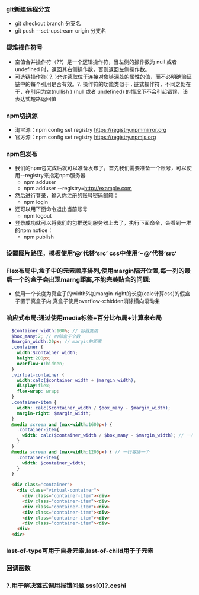 ### git新建远程分支
  + git checkout branch 分支名
  + git push --set-upstream origin 分支名
### 疑难操作符号
  + 空值合并操作符（??）是一个逻辑操作符，当左侧的操作数为 null 或者 undefined 时，返回其右侧操作数，否则返回左侧操作数。
  + 可选链操作符( ?. )允许读取位于连接对象链深处的属性的值，而不必明确验证链中的每个引用是否有效。?. 操作符的功能类似于 . 链式操作符，不同之处在于，在引用为空(nullish ) (null 或者 undefined) 的情况下不会引起错误，该表达式短路返回值
### npm切换源
  + 淘宝源：npm config set registry https://registry.npmmirror.org 
  + 官方源：npm config set registry https://registry.npmjs.org
### npm包发布
  + 我们的npm包完成后就可以准备发布了，首先我们需要准备一个账号，可以使用--registry来指定npm服务器
    - npm adduser
    - npm adduser --registry=http://example.com
  + 然后进行登录，输入你注册的账号密码邮箱：
    - npm login
  + 还可以用下面命令退出当前账号
    - npm logout
  + 登录成功就可以将我们的包推送到服务器上去了，执行下面命令，会看到一堆的npm notice：
    - npm publish
### 设置图片路径，模板使用‘@’代替‘src’ css中使用‘~@’代替‘src’

### Flex布局中,盒子中的元素顺序排列,使用margin隔开位置,每一列的最后一个的盒子会出现marng距离,不能完美贴合的问题:
  + 使用一个长度为真盒子的width外加margin-right的长度(calc计算css)的假盒子置于真盒子内,真盒子使用overflow-x:hidden消除横向滚动条

### 响应式布局:通过使用media标签+百分比布局+计算来布局
  ```scss
    $container_width:100%; // 容器宽度
    $box_many:2; // 内部盒子个数
    $margin_width:20px; // margin的距离
    .container {
      width:$container_width;
      height:200px;
      overflow-x:hidden;
    }
    .virtual-container {
      width:calc($container_width + $margin_width);
      display:flex;
      flex-wrap: wrap;
    }
    .container-item {
      width: calc($container_width / $box_many - $margin_width);
      margin-right: $margin_width;
    }
    @media screen and (max-width:1600px) {
      .container-item{
        width: calc($container_width / $box_many - $margin_width); // 一行容纳两个
      }
    }
    @media screen and (max-width:1200px) { // 一行容纳一个
      .container-item{
        width: $container_width;
      }
    }
  ```
  ```html
    <div class="container">
      <div class="virtual-container">
        <div class="container-item"><div>
        <div class="container-item"><div>
        <div class="container-item"><div>
        <div class="container-item"><div>
        <div class="container-item"><div>
        <div class="container-item"><div>
      <div>
    <div>
  ```

### last-of-type可用于自身元素,last-of-child用于子元素

### 回调函数

### ?.用于解决链式调用报错问题 sss[0]?.ceshi

